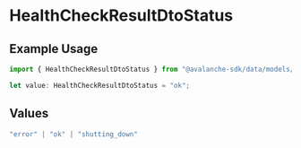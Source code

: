 # HealthCheckResultDtoStatus

## Example Usage

```typescript
import { HealthCheckResultDtoStatus } from "@avalanche-sdk/data/models/components";

let value: HealthCheckResultDtoStatus = "ok";
```

## Values

```typescript
"error" | "ok" | "shutting_down"
```